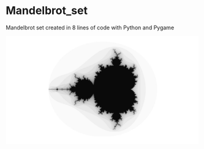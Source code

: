 # Mandelbrot_set
Mandelbrot set created in 8 lines of code with Python and Pygame

![alt text](https://github.com/codegiovanni/Mandelbrot_set/blob/main/Mandelbrot_set.png)
